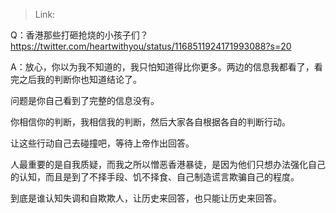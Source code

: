 > Link: 

Q：香港那些打砸抢烧的小孩子们？
https://twitter.com/heartwithyou/status/1168511924171993088?s=20

A：放心，你以为我不知道的，我只怕知道得比你更多。两边的信息我都看了，看完之后我的判断你也知道结论了。

问题是你自己看到了完整的信息没有。

你相信你的判断，我相信我的判断，然后大家各自根据各自的判断行动。

让这些行动自己去碰撞吧，等待上帝作出回答。

人最重要的是自我质疑，而我之所以憎恶香港暴徒，是因为他们只想办法强化自己的认知，而且是到了不择手段、饥不择食、自己制造谎言欺骗自己的程度。

到底是谁认知失调和自欺欺人，让历史来回答，也只能让历史来回答。